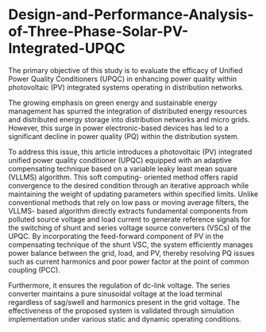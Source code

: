 # Design-and-Performance-Analysis-of-Three-Phase-Solar-PV-Integrated-UPQC
The primary objective of this study is to evaluate the efficacy of Unified Power Quality Conditioners (UPQC) in enhancing power quality within photovoltaic (PV) integrated systems operating in distribution networks. 

The growing emphasis on green energy and sustainable energy management has spurred the 
integration of distributed energy resources and distributed energy storage into distribution 
networks and micro grids. However, this surge in power electronic-based devices has led to 
a significant decline in power quality (PQ) within the distribution system. 

To address this issue, this article introduces a photovoltaic (PV) integrated unified power quality conditioner 
(UPQC) equipped with an adaptive compensating technique based on a variable leaky least 
mean square (VLLMS) algorithm. This soft computing- oriented method offers rapid 
convergence to the desired condition through an iterative approach while maintaining the 
weight of updating parameters within specified limits. Unlike conventional methods that rely 
on low pass or moving average filters, the VLLMS- based algorithm directly extracts 
fundamental components from polluted source voltage and load current to generate reference 
signals for the switching of shunt and series voltage source converters (VSCs) of the UPQC. 
By incorporating the feed-forward component of PV in the compensating technique of the 
shunt VSC, the system efficiently manages power balance between the grid, load, and PV, 
thereby resolving PQ issues such as current harmonics and poor power factor at the point of 
common coupling (PCC). 

Furthermore, it ensures the regulation of dc-link voltage. The 
series converter maintains a pure sinusoidal voltage at the load terminal regardless of 
sag/swell and harmonics present in the grid voltage. The effectiveness of the proposed 
system is validated through simulation implementation under various static and dynamic 
operating conditions.
